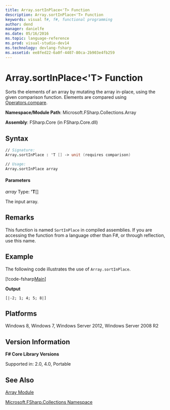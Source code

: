```yaml
---
title: Array.sortInPlace<'T> Function
description: Array.sortInPlace<'T> Function
keywords: visual f#, f#, functional programming
author: dend
manager: danielfe
ms.date: 05/16/2016
ms.topic: language-reference
ms.prod: visual-studio-dev14
ms.technology: devlang-fsharp
ms.assetid: ee8fed22-6a0f-4407-80ca-2b903e4fb259 
---
```


# Array.sortInPlace<'T> Function

Sorts the elements of an array by mutating the array in-place, using the given comparison function. Elements are compared using [Operators.compare](https://msdn.microsoft.com/library/295e1320-0955-4c3d-ac31-288fa80a658c).

**Namespace/Module Path**: Microsoft.FSharp.Collections.Array

**Assembly**: FSharp.Core (in FSharp.Core.dll)


## Syntax

```fsharp
// Signature:
Array.sortInPlace : 'T [] -> unit (requires comparison)

// Usage:
Array.sortInPlace array
```

#### Parameters
*array*
Type: **'T**[[]](https://msdn.microsoft.com/library/def20292-9aae-4596-9275-b94e594f8493)


The input array.


## Remarks
This function is named `SortInPlace` in compiled assemblies. If you are accessing the function from a language other than F#, or through reflection, use this name.

## Example

The following code illustrates the use of `Array.sortInPlace`.

[!code-fsharp[Main](~/samples/snippets/fsharp/arrays/snippet40.fs)]

**Output**

```
[|-2; 1; 4; 5; 8|]
```

## Platforms
Windows 8, Windows 7, Windows Server 2012, Windows Server 2008 R2


## Version Information
**F# Core Library Versions**

Supported in: 2.0, 4.0, Portable

## See Also
[Array Module](index.md)

[Microsoft.FSharp.Collections Namespace](../Microsoft.FSharp.Collections-Namespace-%5BFSharp%5D.md)